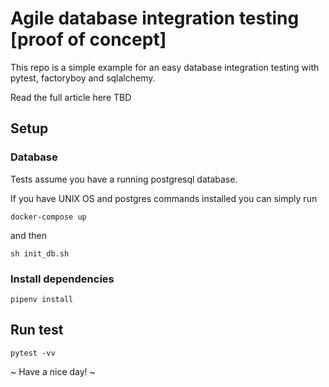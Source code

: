 # Agile database integration testing [proof of concept]

This repo is a simple example for an easy database integration testing with pytest, factoryboy and sqlalchemy.

Read the full article here TBD


## Setup
### Database
Tests assume you have a running postgresql database.

If you have UNIX OS and postgres commands installed you can simply run 
```
docker-compose up
```
and then
```
sh init_db.sh
```

### Install dependencies
```
pipenv install
```

## Run test
```
pytest -vv
```


 ~ Have a nice day! ~

